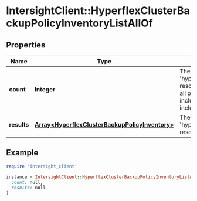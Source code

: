 # IntersightClient::HyperflexClusterBackupPolicyInventoryListAllOf

## Properties

| Name | Type | Description | Notes |
| ---- | ---- | ----------- | ----- |
| **count** | **Integer** | The total number of &#39;hyperflex.ClusterBackupPolicyInventory&#39; resources matching the request, accross all pages. The &#39;Count&#39; attribute is included when the HTTP GET request includes the &#39;$inlinecount&#39; parameter. | [optional] |
| **results** | [**Array&lt;HyperflexClusterBackupPolicyInventory&gt;**](HyperflexClusterBackupPolicyInventory.md) | The array of &#39;hyperflex.ClusterBackupPolicyInventory&#39; resources matching the request. | [optional] |

## Example

```ruby
require 'intersight_client'

instance = IntersightClient::HyperflexClusterBackupPolicyInventoryListAllOf.new(
  count: null,
  results: null
)
```

